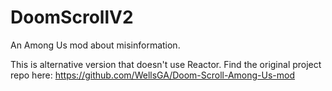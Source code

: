 # DoomScrollV2

An Among Us mod about misinformation.

This is alternative version that doesn't use Reactor.
Find the original project repo here: https://github.com/WellsGA/Doom-Scroll-Among-Us-mod

